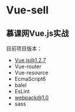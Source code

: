# Vue-sell
## 慕课网Vue.js实战

目前项目版本：  

 - Vue.js@1.2.7
 - Vue-router
 - Vue-resource
 - EcmaScript6
 - balel
 - EsLint
 - webpack@1.0
 - sass
